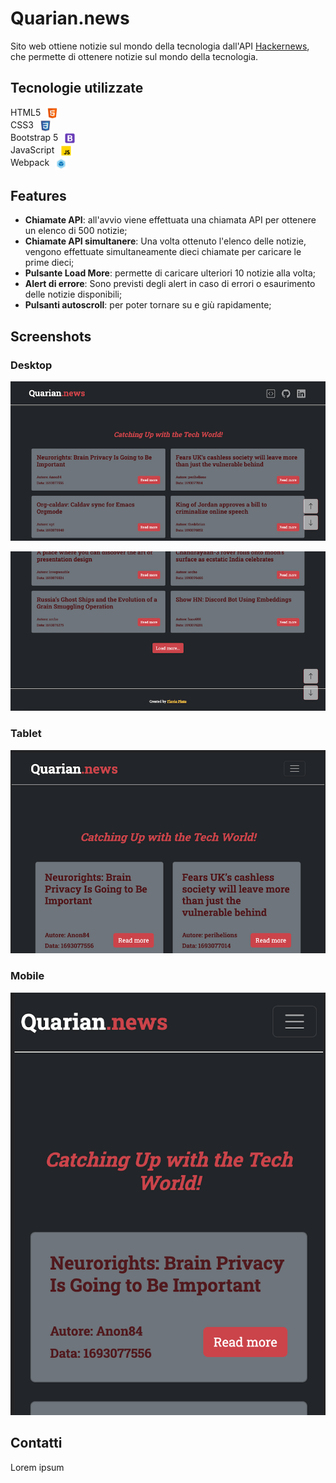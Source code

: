 # Quarian.news

Sito web ottiene notizie sul mondo della tecnologia dall'API [Hackernews](https://github.com/HackerNews/API), che permette di ottenere notizie sul mondo della tecnologia.

## Tecnologie utilizzate
<ul style="list-style-type: none; padding-left: 0;">
    <li>HTML5 <img src="src/assets/images/html-icon.png" alt="HTML5" height="20" style="vertical-align: middle; margin-left: 5px;"/></li>
    <li>CSS3 <img src="src/assets/images/css-icon.png" alt="CSS3" height="20" style="vertical-align: middle; margin-left: 5px;"/></li>
    <li>Bootstrap 5 <img src="src/assets/images/bootstrap-icon.png" alt="Bootstrap 5" height="20" style="vertical-align: middle; margin-left: 5px;"/></li>
    <li>JavaScript <img src="src/assets/images/javascript-icon.png" alt="JavaScript" height="20" style="vertical-align: middle; margin-left: 5px;"/></li>
    <li>Webpack <img src="src/assets/images/webpack-icon.png" alt="Webpack" height="20" style="vertical-align: middle; margin-left: 5px;"/></li>
</ul>

## Features
- **Chiamate API**: all'avvio viene effettuata una chiamata API per ottenere un elenco di 500 notizie;
- **Chiamate API simultanere**: Una volta ottenuto l'elenco delle notizie, vengono effettuate simultaneamente dieci chiamate per caricare le prime dieci;
- **Pulsante Load More**: permette di caricare ulteriori 10 notizie alla volta;
- **Alert di errore**: Sono previsti degli alert in caso di errori o esaurimento delle notizie disponibili;
- **Pulsanti autoscroll**: per poter tornare su e giù rapidamente;

## Screenshots
### Desktop
![Screenshot Desktop](src/assets/images/desktop-screen-1.png)


![Screenshot Desktop](src/assets/images/desktop-screen-2.png)

### Tablet
![Screenshot Tablet](src/assets/images/tablet-screen.png)

### Mobile
![Screenshot Mobile](src/assets/images/mobile-screen.png)

## Contatti
Lorem ipsum

